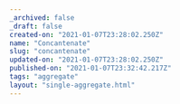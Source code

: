 ```yaml
---
_archived: false
_draft: false
created-on: "2021-01-07T23:28:02.250Z"
name: "Concantenate"
slug: "concantenate"
updated-on: "2021-01-07T23:28:02.250Z"
published-on: "2021-01-07T23:32:42.217Z"
tags: "aggregate"
layout: "single-aggregate.html"
---
```



